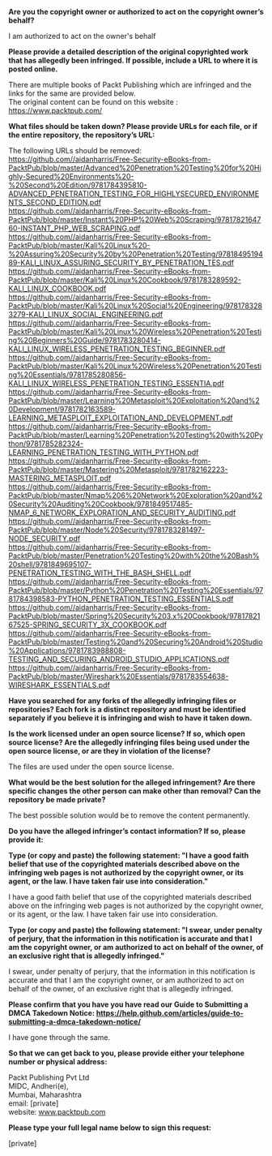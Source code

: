 **Are you the copyright owner or authorized to act on the copyright owner’s behalf?**    
   
I am authorized to act on the owner's behalf   
   
**Please provide a detailed description of the original copyrighted work that has allegedly been infringed. If possible, include a URL to where it is posted online.**   
   
There are multiple books of Packt Publishing which are infringed and the links for the same are provided below.    
The original content can be found on this website :    
https://www.packtpub.com/   
   
**What files should be taken down? Please provide URLs for each file, or if the entire repository, the repository’s URL:**   
   
The following URLs should be removed:    
https://github.com//aidanharris/Free-Security-eBooks-from-PacktPub/blob/master/Advanced%20Penetration%20Testing%20for%20Highly-Secured%20Environments%20-%20Second%20Edition/9781784395810-ADVANCED_PENETRATION_TESTING_FOR_HIGHLYSECURED_ENVIRONMENTS_SECOND_EDITION.pdf    
https://github.com//aidanharris/Free-Security-eBooks-from-PacktPub/blob/master/Instant%20PHP%20Web%20Scraping/9781782164760-INSTANT_PHP_WEB_SCRAPING.pdf    
https://github.com//aidanharris/Free-Security-eBooks-from-PacktPub/blob/master/Kali%20Linux%20-%20Assuring%20Security%20by%20Penetration%20Testing/9781849519489-KALI_LINUX_ASSURING_SECURITY_BY_PENETRATION_TES.pdf    
https://github.com//aidanharris/Free-Security-eBooks-from-PacktPub/blob/master/Kali%20Linux%20Cookbook/9781783289592-KALI_LINUX_COOKBOOK.pdf    
https://github.com//aidanharris/Free-Security-eBooks-from-PacktPub/blob/master/Kali%20Linux%20Social%20Engineering/9781783283279-KALI_LINUX_SOCIAL_ENGINEERING.pdf    
https://github.com//aidanharris/Free-Security-eBooks-from-PacktPub/blob/master/Kali%20Linux%20Wireless%20Penetration%20Testing%20Beginners%20Guide/9781783280414-KALI_LINUX_WIRELESS_PENETRATION_TESTING_BEGINNER.pdf    
https://github.com//aidanharris/Free-Security-eBooks-from-PacktPub/blob/master/Kali%20Linux%20Wireless%20Penetration%20Testing%20Essentials/9781785280856-KALI_LINUX_WIRELESS_PENETRATION_TESTING_ESSENTIA.pdf    
https://github.com//aidanharris/Free-Security-eBooks-from-PacktPub/blob/master/Learning%20Metasploit%20Exploitation%20and%20Development/9781782163589-LEARNING_METASPLOIT_EXPLOITATION_AND_DEVELOPMENT.pdf    
https://github.com//aidanharris/Free-Security-eBooks-from-PacktPub/blob/master/Learning%20Penetration%20Testing%20with%20Python/9781785282324-LEARNING_PENETRATION_TESTING_WITH_PYTHON.pdf    
https://github.com//aidanharris/Free-Security-eBooks-from-PacktPub/blob/master/Mastering%20Metasploit/9781782162223-MASTERING_METASPLOIT.pdf    
https://github.com//aidanharris/Free-Security-eBooks-from-PacktPub/blob/master/Nmap%206%20Network%20Exploration%20and%20Security%20Auditing%20Cookbook/9781849517485-NMAP_6_NETWORK_EXPLORATION_AND_SECURITY_AUDITING.pdf    
https://github.com//aidanharris/Free-Security-eBooks-from-PacktPub/blob/master/Node%20Security/9781783281497-NODE_SECURITY.pdf    
https://github.com//aidanharris/Free-Security-eBooks-from-PacktPub/blob/master/Penetration%20Testing%20with%20the%20Bash%20shell/9781849695107-PENETRATION_TESTING_WITH_THE_BASH_SHELL.pdf    
https://github.com//aidanharris/Free-Security-eBooks-from-PacktPub/blob/master/Python%20Penetration%20Testing%20Essentials/9781784398583-PYTHON_PENETRATION_TESTING_ESSENTIALS.pdf    
https://github.com//aidanharris/Free-Security-eBooks-from-PacktPub/blob/master/Spring%20Security%203.x%20Cookbook/9781782167525-SPRING_SECURITY_3X_COOKBOOK.pdf    
https://github.com//aidanharris/Free-Security-eBooks-from-PacktPub/blob/master/Testing%20and%20Securing%20Android%20Studio%20Applications/9781783988808-TESTING_AND_SECURING_ANDROID_STUDIO_APPLICATIONS.pdf    
https://github.com//aidanharris/Free-Security-eBooks-from-PacktPub/blob/master/Wireshark%20Essentials/9781783554638-WIRESHARK_ESSENTIALS.pdf   
   
**Have you searched for any forks of the allegedly infringing files or repositories? Each fork is a distinct repository and must be identified separately if you believe it is infringing and wish to have it taken down.**   
   
**Is the work licensed under an open source license? If so, which open source license? Are the allegedly infringing files being used under the open source license, or are they in violation of the license?**   
   
The files are used under the open source license.   
   
**What would be the best solution for the alleged infringement? Are there specific changes the other person can make other than removal? Can the repository be made private?**   
   
The best possible solution would be to remove the content permanently.   
   
**Do you have the alleged infringer’s contact information? If so, please provide it:**   
   
**Type (or copy and paste) the following statement: "I have a good faith belief that use of the copyrighted materials described above on the infringing web pages is not authorized by the copyright owner, or its agent, or the law. I have taken fair use into consideration."**   
   
I have a good faith belief that use of the copyrighted materials described above on the infringing web pages is not authorized by the copyright owner, or its agent, or the law. I have taken fair use into consideration.   
   
**Type (or copy and paste) the following statement: "I swear, under penalty of perjury, that the information in this notification is accurate and that I am the copyright owner, or am authorized to act on behalf of the owner, of an exclusive right that is allegedly infringed."**   
   
I swear, under penalty of perjury, that the information in this notification is accurate and that I am the copyright owner, or am authorized to act on behalf of the owner, of an exclusive right that is allegedly infringed.   
   
**Please confirm that you have you have read our Guide to Submitting a DMCA Takedown Notice: https://help.github.com/articles/guide-to-submitting-a-dmca-takedown-notice/**   
   
I have gone through the same.   
   
**So that we can get back to you, please provide either your telephone number or physical address:**   
   
Packt Publishing Pvt Ltd    
MIDC, Andheri(e),    
Mumbai, Maharashtra    
email: [private]     
website: www.packtpub.com   
   
**Please type your full legal name below to sign this request:**   
   
[private]  

